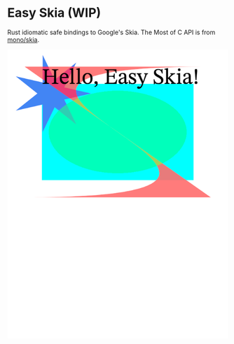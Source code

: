# Easy Skia (WIP)

Rust idiomatic safe bindings to Google's Skia. The Most of C API is from [mono/skia](https://github.com/mono/skia).

![demo](./demo.png)